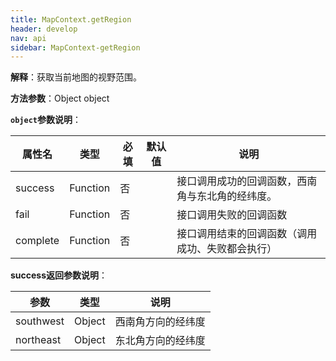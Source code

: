 ```yaml
---
title: MapContext.getRegion
header: develop
nav: api
sidebar: MapContext-getRegion
---
```



**解释**：获取当前地图的视野范围。

**方法参数**：Object object


**`object`参数说明**：

|属性名 |类型  |必填 |默认值 |说明|
|---- | ---- | ---- |---- |---|
|success   |Function  |  否  | |接口调用成功的回调函数，西南角与东北角的经纬度。 |
|fail  |Function  |  否 |  |接口调用失败的回调函数|
|complete   | Function   | 否 |  |接口调用结束的回调函数（调用成功、失败都会执行）|


**success返回参数说明**：

|参数 | 类型 |说明|
|---- | ---- | ---- |
|southwest|Object|西南角方向的经纬度|
|northeast|Object|东北角方向的经纬度|